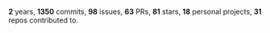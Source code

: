 **2** years, **1350** commits, **98** issues, **63** PRs, **81** stars, **18** personal projects, **31** repos contributed to.
